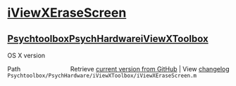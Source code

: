 # [iViewXEraseScreen](iViewXEraseScreen)
## [Psychtoolbox](Psychtoolbox)[PsychHardware](PsychHardware)[iViewXToolbox](iViewXToolbox)

OS X version  




<div class="code_header" style="text-align:right;">
  <span style="float:left;">Path&nbsp;&nbsp;</span> <span class="counter">Retrieve <a href=
  "https://raw.github.com/Psychtoolbox-3/Psychtoolbox-3/beta/Psychtoolbox/PsychHardware/iViewXToolbox/iViewXEraseScreen.m">current version from GitHub</a> | View <a href=
  "https://github.com/Psychtoolbox-3/Psychtoolbox-3/commits/beta/Psychtoolbox/PsychHardware/iViewXToolbox/iViewXEraseScreen.m">changelog</a></span>
</div>
<div class="code">
  <code>Psychtoolbox/PsychHardware/iViewXToolbox/iViewXEraseScreen.m</code>
</div>

